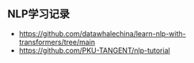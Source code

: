 ## NLP学习记录

- <https://github.com/datawhalechina/learn-nlp-with-transformers/tree/main>
- <https://github.com/PKU-TANGENT/nlp-tutorial>
